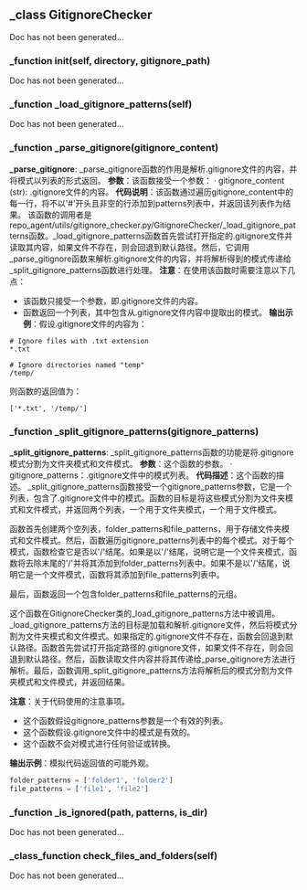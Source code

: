 ## _class GitignoreChecker
Doc has not been generated...
### _function __init__(self, directory, gitignore_path)
Doc has not been generated...
### _function _load_gitignore_patterns(self)
Doc has not been generated...
### _function _parse_gitignore(gitignore_content)
**_parse_gitignore**: _parse_gitignore函数的作用是解析.gitignore文件的内容，并将模式以列表的形式返回。
**参数**：该函数接受一个参数：
· gitignore_content (str): .gitignore文件的内容。
**代码说明**：该函数通过遍历gitignore_content中的每一行，将不以'#'开头且非空的行添加到patterns列表中，并返回该列表作为结果。
该函数的调用者是repo_agent/utils/gitignore_checker.py/GitignoreChecker/_load_gitignore_patterns函数。_load_gitignore_patterns函数首先尝试打开指定的.gitignore文件并读取其内容，如果文件不存在，则会回退到默认路径。然后，它调用_parse_gitignore函数来解析.gitignore文件的内容，并将解析得到的模式传递给_split_gitignore_patterns函数进行处理。
**注意**：在使用该函数时需要注意以下几点：
- 该函数只接受一个参数，即.gitignore文件的内容。
- 函数返回一个列表，其中包含从.gitignore文件内容中提取出的模式。
**输出示例**：假设.gitignore文件的内容为：
```
# Ignore files with .txt extension
*.txt

# Ignore directories named "temp"
/temp/
```
则函数的返回值为：
```
['*.txt', '/temp/']
```
### _function _split_gitignore_patterns(gitignore_patterns)
**_split_gitignore_patterns**: _split_gitignore_patterns函数的功能是将.gitignore模式分割为文件夹模式和文件模式。
**参数**：这个函数的参数。
· gitignore_patterns：.gitignore文件中的模式列表。
**代码描述**：这个函数的描述。
_split_gitignore_patterns函数接受一个gitignore_patterns参数，它是一个列表，包含了.gitignore文件中的模式。函数的目标是将这些模式分割为文件夹模式和文件模式，并返回两个列表，一个用于文件夹模式，一个用于文件模式。

函数首先创建两个空列表，folder_patterns和file_patterns，用于存储文件夹模式和文件模式。然后，函数遍历gitignore_patterns列表中的每个模式。对于每个模式，函数检查它是否以'/'结尾。如果是以'/'结尾，说明它是一个文件夹模式，函数将去除末尾的'/'并将其添加到folder_patterns列表中。如果不是以'/'结尾，说明它是一个文件模式，函数将其添加到file_patterns列表中。

最后，函数返回一个包含folder_patterns和file_patterns的元组。

这个函数在GitignoreChecker类的_load_gitignore_patterns方法中被调用。_load_gitignore_patterns方法的目标是加载和解析.gitignore文件，然后将模式分割为文件夹模式和文件模式。如果指定的.gitignore文件不存在，函数会回退到默认路径。函数首先尝试打开指定路径的.gitignore文件，如果文件不存在，则会回退到默认路径。然后，函数读取文件内容并将其传递给_parse_gitignore方法进行解析。最后，函数调用_split_gitignore_patterns方法将解析后的模式分割为文件夹模式和文件模式，并返回结果。

**注意**：关于代码使用的注意事项。
- 这个函数假设gitignore_patterns参数是一个有效的列表。
- 这个函数假设.gitignore文件中的模式是有效的。
- 这个函数不会对模式进行任何验证或转换。

**输出示例**：模拟代码返回值的可能外观。
```python
folder_patterns = ['folder1', 'folder2']
file_patterns = ['file1', 'file2']
```
### _function _is_ignored(path, patterns, is_dir)
Doc has not been generated...
### _class_function check_files_and_folders(self)
Doc has not been generated...
